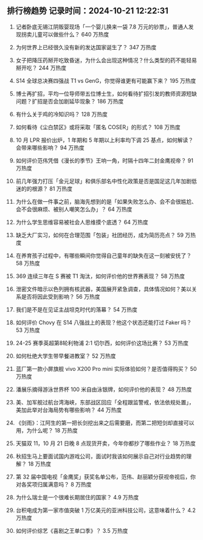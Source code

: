 
## 排行榜趋势 记录时间：2024-10-21 12:22:31
  
  1. 记者卧底无锡江阴贩婴现场「一个婴儿换来一袋 7.8 万元的钞票」，普通人发现拐卖儿童可以做些什么？ 640 万热度
    
  2. 为何世界上已经很久没有新的发达国家诞生了？ 347 万热度
    
  3. 女子把降压药掰开吃致昏迷，为什么会出现这种情况？什么类型的药不能轻易掰开吃？ 244 万热度
    
  4. S14 全球总决赛四强战 T1 vs GenG，你觉得谁更有可能赢下来？ 195 万热度
    
  5. 博士再扩招，平均一位导师带五位博士生，如何看待扩招引发的教师资源短缺问题？扩招是否会加剧延毕现象？ 186 万热度
    
  6. 有什么关于鸡的冷知识吗？ 128 万热度
    
  7. 如何看待《尘白禁区》或将采取「匿名 COSER」的形式？ 108 万热度
    
  8. 10 月 LPR 报价出炉，1 年期和 5 年期以上利率均下调 25 基点，如何解读？会带来哪些影响？ 94 万热度
    
  9. 如何评价范伟凭借《漫长的季节》王响一角，时隔十四年二封金鹰视帝？ 91 万热度
    
  10. 前几年强力打压「金元足球」和俱乐部名中性化政策是否是国足这几年加剧低迷的的根源？ 81 万热度
    
  11. 为什么在做一件事之前，脑海先想到的是「如果失败怎么办、会不会很尴尬、会不会很麻烦、被别人嘲笑怎么办」？ 64 万热度
    
  12. 为什么学生思维容易被社会人思维摸个底透？ 64 万热度
    
  13. 缺乏大厂实习，如何在合理范围「包装」社团经历，成为简历亮点？ 59 万热度
    
  14. 在养育孩子过程中，有哪些瞬间你觉得自己童年的缺失在这一刻被安抚了？ 58 万热度
    
  15. 369 连续三年在 S 赛被 T1 淘汰，如何评价他的世界赛表现？ 58 万热度
    
  16. 泄密文件暗示以色列拥有核武器，美国展开紧急调查，具体情况如何？美以关系是否将因此受到影响？ 56 万热度
    
  17. 我们是不是在见证主战坦克时代的落幕？ 54 万热度
    
  18. 如何评价 Chovy 在 S14 八强战上的表现？他这个状态还能打过 Faker 吗？ 53 万热度
    
  19. 24-25 赛季英超第8轮利物浦 2:1 切尔西，如何评价这场比赛？ 53 万热度
    
  20. 如何杜绝大学生带早餐进教室？ 52 万热度
    
  21. 蓝厂第一款小屏旗舰 vivo X200 Pro mini 实际体验如何？是否值得购买？ 50 万热度
    
  22. 潘展乐摘得游泳世界杯 100 米自由泳银牌，如何评价他的表现？ 48 万热度
    
  23. 美、加军舰过航台湾海峡，东部战区回应「全程跟监警戒，依法依规处置」，美加此举对台海局势有哪些影响？ 44 万热度
    
  24. 《剑雨》：江阿生的第一把长剑挖出来之后需要磨，而第二把短剑却直接可以用，为什么呢？ 18 万热度
    
  25. 天猫双 11，10 月 21 日晚 8 点现货开卖，今年你都抄了哪些作业？ 18 万热度
    
  26. 秋招生马上要面试国内游戏公司，面试时我该如何展示自己对行业趋势的理解？ 18 万热度
    
  27. 第 32 届中国电视「金鹰奖」获奖名单公布，范伟、赵丽颖分获视帝视后，你对各奖项归属满意吗？ 8 万热度
    
  28. 为什么瑞士是一个很难长期居住的国家？ 4.9 万热度
    
  29. 台积电成为第一家市值突破 1 万亿美元的亚洲科技公司，这意味着什么？ 4.2 万热度
    
  30. 如何评价综艺《喜剧之王单口季》？ 3.5 万热度
    